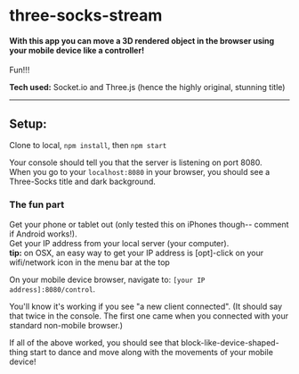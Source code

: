 # three-socks-stream

#### With this app you can move a 3D rendered object in the browser using your mobile device like a controller!

Fun!!!

**Tech used:**
Socket.io and Three.js (hence the highly original, stunning title)

-----
## Setup:

Clone to local, `npm install`, then `npm start`

Your console should tell you that the server is listening on port 8080.  
When you go to your `localhost:8080` in your browser, you should see a Three-Socks title and dark background.

### The fun part
Get your phone or tablet out (only tested this on iPhones though-- comment if Android works!).  
Get your IP address from your local server (your computer).  
**tip:** on OSX, an easy way to get your IP address is [opt]-click on your wifi/network icon in the menu bar at the top

On your mobile device browser, navigate to: `[your IP address]:8080/control`.

You'll know it's working if you see "a new client connected".
(It should say that twice in the console. The first one came when you connected with your standard non-mobile browser.)

If all of the above worked, you should see that block-like-device-shaped-thing start to dance and move along with the movements of your mobile device!
